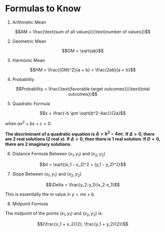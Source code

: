 # Formulas to Know

1. Arithmetic Mean

$$AM = \frac{\text{sum of all values}}{\text{number of values}}$$

2. Geometric Mean

$$GM = \sqrt{ab}$$

3. Harmonic Mean

$$HM = \frac{(GM)^2}{a + b} = \frac{2ab}{a + b}$$

4. Probability

$$Probability = \frac{\text{favorable target outcomes}}{\text{total outcomes}}$$

5. Quadratic Formula

$$x = \frac{-b \pm \sqrt{b^2-4ac}}{2a}$$

when $ax^2 + bx + c = 0$.

**The discriminant of a quadratic equation is $\Delta = b^2 - 4ac$. If $\Delta > 0$, there are $2$ real solutions ($2$ real $x$). If $\Delta = 0$,  then there is $1$ real solution. If $D < 0$, there are $2$ imaginary solutions.**

6. Distance Formula Between $(x_1, y_1)$ and $(x_2, y_2)$

$$d = \sqrt{(x_1 - x_2)^2 + (y_1 - y_2)^2}$$

7. Slope Between $(x_1, y_1)$ and $(x_2, y_2)$

$$\Delta = \frac{y_2-y_1}{x_2-x_1}$$

This is essentially the $m$ value in $y = mx + b$.

8. Midpoint Formula

The midpoint of the points $(x_1, y_1)$ and $(x_2, y_2)$ is:

$$(\frac{x_1 + x_2}{2}, \frac{y_1 + y_2}{2})$$
